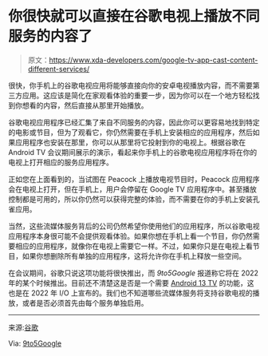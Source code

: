 # 你很快就可以直接在谷歌电视上播放不同服务的内容了

> 原文：<https://www.xda-developers.com/google-tv-app-cast-content-different-services/>

很快，你手机上的谷歌电视应用将能够直接向你的安卓电视播放内容，而不需要第三方应用。这应该是简化在家观看体验的重要一步，因为你可以在一个地方轻松找到你想看的内容，然后直接从那里开始播放。

谷歌电视应用程序已经汇集了来自不同服务的内容，因此你可以更容易地找到特定的电影或节目，但为了观看它，你仍然需要在手机上安装相应的应用程序，然后如果应用程序也安装在那里，你可以从那里将它投射到你的电视上。根据谷歌在 Android TV 会议期间展示的演示，看起来你手机上的谷歌电视应用程序将在你的电视上打开相应的服务应用程序。

正如您在上面看到的，当试图在 Peacock 上播放电视节目时，Peacock 应用程序会在电视上打开，但在手机上，用户会停留在 Google TV 应用程序中。甚至播放控制都是可用的，所以你仍然可以获得完整的体验，而不需要在你的手机上安装孔雀应用。

当然，这些流媒体服务背后的公司仍然希望你使用他们的应用程序，所以谷歌电视应用程序本身很可能不会提供观看体验。如果你想在手机上看一个节目，你仍然需要相应的应用程序，就像你在电视上需要它一样。不过，如果你只是在电视上看节目，如果你想删除所有单独的应用程序，这将允许你在手机上释放一些空间。

在会议期间，谷歌只说这项功能将很快推出，而 *9to5Google* 报道称它将在 2022 年的某个时候推出。目前还不清楚这是否是一个需要 [Android 13 TV](https://www.xda-developers.com/android-13-beta-for-android-tv-google-tv-released/) 的功能，这也是在 2022 年 I/O 上宣布的。我们也不知道哪些流媒体服务将支持谷歌电视的播放，或者是否必须首先由每个服务单独启用。

* * *

来源:[谷歌](https://io.google/2022/program/1e5d0560-24f2-4891-8991-0d93af8d9965/)

Via: [9to5Google](https://9to5google.com/2022/05/12/google-tv-app-casting-from-apps/)